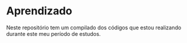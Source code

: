 # Aprendizado
Neste repositório tem um compilado dos códigos que estou realizando durante este meu período de estudos.
